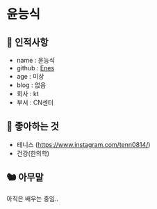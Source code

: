 # 윤능식

## 🥸 인적사항

- name : 윤능식
- github : [Enes](https://github.com/enesyoon)
- age : 미상
- blog : 없음
- 회사 : kt
- 부서 : CN센터

## 🥕 좋아하는 것

- 테니스 (https://www.instagram.com/tenn0814/)
- 건강(한의학)


## 🐿 아무말
아직은 배우는 중임..
